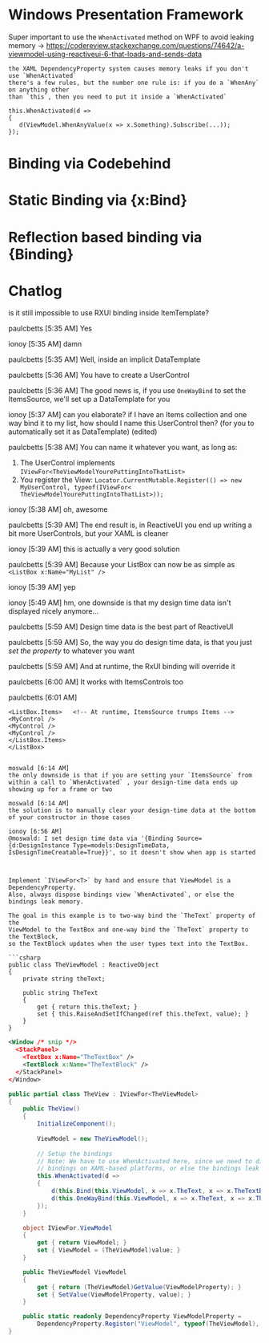 # Windows Presentation Framework

Super important to use the `WhenActivated` method on WPF to avoid leaking memory  -> https://codereview.stackexchange.com/questions/74642/a-viewmodel-using-reactiveui-6-that-loads-and-sends-data


    the XAML DependencyProperty system causes memory leaks if you don't use `WhenActivated`
    there's a few rules, but the number one rule is: if you do a `WhenAny` on anything other
    than `this`, then you need to put it inside a `WhenActivated`

    this.WhenActivated(d =>
    {
       d(ViewModel.WhenAnyValue(x => x.Something).Subscribe(...));
    });

# Binding via Codebehind

# Static Binding via {x:Bind}

# Reflection based binding via {Binding}


# Chatlog

is it still impossible to use RXUI binding inside ItemTemplate?

paulcbetts [5:35 AM] 
Yes

ionoy [5:35 AM] 
damn

paulcbetts [5:35 AM] 
Well, inside an implicit DataTemplate

paulcbetts [5:36 AM]
You have to create a UserControl

paulcbetts [5:36 AM]
The good news is, if you use `OneWayBind` to set the ItemsSource, we'll set up a DataTemplate for you

ionoy [5:37 AM] 
can you elaborate? if I have an Items collection and one way bind it to my list, how should I name this UserControl then? (for you to automatically set it as DataTemplate) (edited)

paulcbetts [5:38 AM] 
You can name it whatever you want, as long as:
1. The UserControl implements `IViewFor<TheViewModelYourePuttingIntoThatList>`
2. You register the View: `Locator.CurrentMutable.Register(() => new MyUserControl, typeof(IViewFor< TheViewModelYourePuttingIntoThatList>));`

ionoy [5:38 AM] 
oh, awesome

paulcbetts [5:39 AM] 
The end result is, in ReactiveUI you end up writing a bit more UserControls, but your XAML is cleaner

ionoy [5:39 AM] 
this is actually a very good solution

paulcbetts [5:39 AM] 
Because your ListBox can now be as simple as `<ListBox x:Name="MyList" />`

ionoy [5:39 AM] 
yep

ionoy [5:49 AM] 
hm, one downside is that my design time data isn't displayed nicely anymore...

paulcbetts [5:59 AM] 
Design time data is the best part of ReactiveUI

paulcbetts [5:59 AM]
So, the way you do design time data, is that you just *set the property* to whatever you want

paulcbetts [5:59 AM]
And at runtime, the RxUI binding will override it

paulcbetts [6:00 AM]
It works with ItemsControls too

paulcbetts [6:01 AM]
```<ListBox x:Name="Foo">
<ListBox.Items>   <!-- At runtime, ItemsSource trumps Items -->
<MyControl />
<MyControl />
<MyControl />
</ListBox.Items>
</ListBox>


moswald [6:14 AM] 
the only downside is that if you are setting your `ItemsSource` from within a call to `WhenActivated` , your design-time data ends up showing up for a frame or two

moswald [6:14 AM]
the solution is to manually clear your design-time data at the bottom of your constructor in those cases

ionoy [6:56 AM] 
@moswald: I set design time data via '{Binding Source={d:DesignInstance Type=models:DesignTimeData, IsDesignTimeCreatable=True}}', so it doesn't show when app is started



Implement `IViewFor<T>` by hand and ensure that ViewModel is a DependencyProperty.  
Also, always dispose bindings view `WhenActivated`, or else the bindings leak memory.
  
The goal in this example is to two-way bind the `TheText` property of the
ViewModel to the TextBox and one-way bind the `TheText` property to the TextBlock, 
so the TextBlock updates when the user types text into the TextBox.
  
```csharp
public class TheViewModel : ReactiveObject
{
    private string theText;
    
    public string TheText
    {
        get { return this.theText; }
        set { this.RaiseAndSetIfChanged(ref this.theText, value); }
    }
}
```

```xml
<Window /* snip */>
  <StackPanel>
    <TextBox x:Name="TheTextBox" />
    <TextBlock x:Name="TheTextBlock" />
  </StackPanel>
</Window>
```

```csharp
public partial class TheView : IViewFor<TheViewModel>
{
    public TheView()
    {
        InitializeComponent();
        
        ViewModel = new TheViewModel();
        
        // Setup the bindings
        // Note: We have to use WhenActivated here, since we need to dispose the
        // bindings on XAML-based platforms, or else the bindings leak memory.
        this.WhenActivated(d =>
        {
            d(this.Bind(this.ViewModel, x => x.TheText, x => x.TheTextBox.Text));
            d(this.OneWayBind(this.ViewModel, x => x.TheText, x => x.TheTextBlock.Text));
        });
    }

    object IViewFor.ViewModel
    {
        get { return ViewModel; }
        set { ViewModel = (TheViewModel)value; }
    }

    public TheViewModel ViewModel
    {
        get { return (TheViewModel)GetValue(ViewModelProperty); }
        set { SetValue(ViewModelProperty, value); }
    }

    public static readonly DependencyProperty ViewModelProperty =
        DependencyProperty.Register("ViewModel", typeof(TheViewModel), typeof(TheView));
}
```
